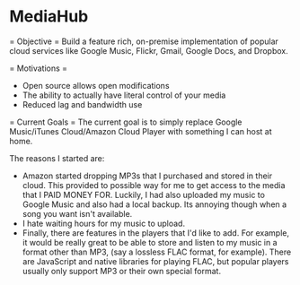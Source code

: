 MediaHub
========

= Objective =
Build a feature rich, on-premise implementation of popular cloud services like Google Music, Flickr, Gmail, Google Docs,
and Dropbox.

= Motivations =
* Open source allows open modifications
* The ability to actually have literal control of your media
* Reduced lag and bandwidth use

= Current Goals =
The current goal is to simply replace Google Music/iTunes Cloud/Amazon Cloud Player with something I can host at home.

The reasons I started are:
* Amazon started dropping MP3s that I purchased and stored in their cloud. This provided to possible way for me to get
access to the media that I PAID MONEY FOR. Luckily, I had also uploaded my music to Google Music and also had a local
backup. Its annoying though when a song you want isn't available.
* I hate waiting hours for my music to upload.
* Finally, there are features in the players that I'd like to add. For example, it would be really great to be able to
store and listen to my music in a format other than MP3, (say a lossless FLAC format, for example). There are
JavaScript and native libraries for playing FLAC, but popular players usually only support MP3 or their own special
format.